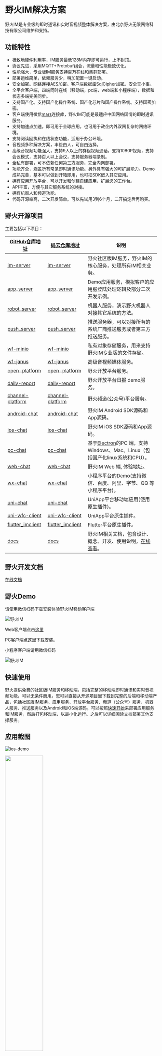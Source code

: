 # 野火IM解决方案
野火IM是专业级的即时通讯和实时音视频整体解决方案，由北京野火无限网络科技有限公司维护和支持。

## 功能特性
* 极致地硬件利用率，IM服务最低128M内存即可运行，上不封顶。
* 协议先进，采用MQTT+Protobuf组合，流量和性能极致优化。
* 性能强大，专业版IM服务支持百万在线和集群部署。
* 部署运维简单，依赖服务少，稍加配置一键启动。
* 安全加密。网络连接AES加密。客户端数据库SqlCipher加密。安全无小事。
* 全平台客户端，四端同时在线（移动端，pc端，web端和小程序端），数据和状态多端完美同步。
* 支持国产化。支持国产化操作系统、国产化芯片和国产操作系统。支持国密加密。
* 客户端使用微信[mars](https://github.com/tencent/mars)连接库，野火IM可能是最适应中国网络国情的即时通讯服务。
* 支持加速点加速，即可用于全球应用，也可用于政企内外双网复杂的网络环境。
* 支持阅读回执和在线状态功能，适用于办公环境。
* 音视频多种解决方案，丰俭由人，可自由选择。
* 高级音视频功能强大，支持9人以上的群组视频通话，支持1080P视频，支持会议模式，支持百人以上会议，支持服务器端录制。
* 全私有部署，可不依赖任何第三方服务，完全内网部署。
* 功能齐全，涵盖所有常见即时通讯功能。另外具有强大的可扩展能力。Demo成熟完善，基本可以做到开箱即用，也可把SDK嵌入其它应用。
* 拥有应用开放平台，可以开发和创建自建应用，扩展您的工作台。
* API丰富，方便与其它服务系统的对接。
* 拥有机器人和频道功能。
* 代码开源率高，二次开发简单。可以先试用3到6个月，二开搞定后再购买。

## 野火开源项目
主要包括以下项目：

| [GitHub仓库地址](https://github.com/wildfirechat)      | [码云仓库地址](https://gitee.com/wfchat)        | 说明                                                                                      
| ------------------------------------------------------------ | ----------------------------------------------------- | --------------------------------------------------------------------------
| [im-server](https://github.com/wildfirechat/im-server)       | [im-server](https://gitee.com/wfchat/im-server)          | 野火社区版IM服务，野火IM的核心服务，处理所有IM相关业务。  |
| [app_server](https://github.com/wildfirechat/app_server)     | [app_server](https://gitee.com/wfchat/app_server)     | Demo应用服务，模拟客户的应用服登陆处理逻辑及部分二次开发示例。 |
| [robot_server](https://github.com/wildfirechat/robot_server) | [robot_server](https://gitee.com/wfchat/robot_server) | 机器人服务，演示野火机器人对接其它系统的方法。 |
| [push_server](https://github.com/wildfirechat/push_server)   | [push_server](https://gitee.com/wfchat/push_server)   | 推送服务器，可以对接所有的系统厂商推送服务或者第三方推送服务。 |
| [wf-minio](https://github.com/wildfirechat/WF-minio)   | [wf-minio](https://gitee.com/wfchat/WF-minio)   | 私有对象存储服务，用来支持野火IM专业版的文件存储。 |
| [wf-janus](https://github.com/wildfirechat/wf-janus  )   | [wf-janus](https://gitee.com/wfchat/wf-janus  )   | 高级音视频媒体服务。 |
| [open-platform](https://github.com/wildfirechat/open-platform)   | [open-platform](https://gitee.com/wfchat/open-platform)   | 野火开放平台服务。  |
| [daily-report](https://github.com/wildfirechat/daily-report)   | [daily-report](https://github.com/wildfirechat/daily-report)   | 野火开放平台日报 demo服务。 |
| [channel-platform](https://github.com/wildfirechat/channel-platform)   | [channel-platform](https://gitee.com/wfchat/channel-platform)   | 野火频道(公众号)平台服务。  |
| [android-chat](https://github.com/wildfirechat/android-chat) | [android-chat](https://gitee.com/wfchat/android-chat) | 野火IM Android SDK源码和App源码。 |
| [ios-chat](https://github.com/wildfirechat/ios-chat)         | [ios-chat](https://gitee.com/wfchat/ios-chat)         | 野火IM iOS SDK源码和App源码。|
| [pc-chat](https://github.com/wildfirechat/vue-pc-chat)       | [pc-chat](https://gitee.com/wfchat/vue-pc-chat)       | 基于[Electron](https://electronjs.org/)的PC 端，支持Windows、Mac、Linux（包括国产化linux系统和CPU）。   |
| [web-chat](https://github.com/wildfirechat/vue-chat)         | [web-chat](https://gitee.com/wfchat/vue-chat)         | 野火IM Web 端, [体验地址](https://web.wildfirechat.cn)。  |
| [wx-chat](https://github.com/wildfirechat/wx-chat)           | [wx-chat](https://gitee.com/wfchat/wx-chat)           | 小程序平台的Demo(支持微信、百度、阿里、字节、QQ 等小程序平台)。  |
| [uni-chat](https://github.com/wildfirechat/uni-chat)           | [uni-chat](https://gitee.com/wfchat/uni-chat)           | UniApp平台移动端应用(使用原生插件)。   |
| [uni-wfc-client](https://github.com/wildfirechat/uni-wfc-client)           | [uni-wfc-client](https://gitee.com/wfchat/uni-wfc-client)           | UniApp平台原生插件。   |
| [flutter_imclient](https://github.com/wildfirechat/flutter_imclient)           | [flutter_imclient](https://gitee.com/wfchat/flutter_imclient)           | Flutter平台原生插件。   |
| [docs](https://github.com/wildfirechat/docs)                 | [docs](https://gitee.com/wfchat/docs)                 | 野火IM相关文档，包含设计、概念、开发、使用说明，[在线查看](https://docs.wildfirechat.cn/)。 |

## 野火开发文档
[在线文档](https://docs.wildfirechat.cn/)

## 野火Demo
请使用微信扫码下载安装体验野火IM移动客户端

![野火IM](http://static.wildfirechat.cn/download_qrcode.png)

Web客户端点击[这里](https://web.wildfirechat.cn)

PC客户端点[这里](https://github.com/wildfirechat/vue-pc-chat/releases)下载安装。

小程序客户端请用微信扫码

![野火IM](http://static.wildfirechat.net/wx.jpg)

## 快速使用
野火提供免费的社区版IM服务和移动端，包括完整的移动端即时通讯和实时音视频功能，可以无条件商用。您可以直接从开源项目里下载到完整的后端和移动端产品，包括社区版IM服务、应用服务、开放平台服务、频道（公众号）服务、机器人服务、推送服务以及Android和iOS端源码。可以按照[快速开始](https://docs.wildfirechat.cn/quick_start/)来部署应用服务和IM服务，然后打包移动端，以最小化运行。之后可以详细阅读文档部署其他支撑服务。

## 应用截图
![ios-demo](http://static.wildfirechat.cn/ios-demo.gif)

<img src="http://static.wildfirechat.cn/ios-message-view.png" width = 50% height = 50% />

<img src="http://static.wildfirechat.cn/ios-contact-view.png" width = 50% height = 50% />

<img src="http://static.wildfirechat.cn/ios-discover-view.png" width = 50% height = 50% />

<img src="http://static.wildfirechat.cn/ios-settings-view.png" width = 50% height = 50% />

<img src="http://static.wildfirechat.cn/ios-messagelist-view.png" width = 50% height = 50% />

<img src="http://static.wildfirechat.cn/ios-chat-setting-view.png" width = 50% height = 50% />

<img src="http://static.wildfirechat.cn/ios-takephoto-view.png" width = 50% height = 50% />

<img src="http://static.wildfirechat.cn/ios-record-voice-view.png" width = 50% height = 50% />

<img src="http://static.wildfirechat.cn/ios-location-view.png" width = 50% height = 50% />

<img src="http://static.wildfirechat.cn/ios-voip-view.png" width = 50% height = 50% />


## 编译
在安装JDK1.8以上及maven的前提下，在命令行中执行```mvn clean package```，生成的目标文件在```./distribution/target/distribution-xxxx-bundle-tar.tar.gz```
> 由于使用了一个git的maven插件，如果本地没有git信息就会编译出错，请使用```git clone```的方法下载代码，或者下载压缩包解压后在根目录创建```.git```的空目录。建议用```git clone```的方式下载代码。

## 配置
解压```distribution-xxxx-bundle-tar.tar.gz```，修改解压出来的```config```目录下的```wildfirechat.conf```。修改如下部分：
1. 修改```server.ip```为您的服务器的公网IP，或者域名。如果用域名需要做好域名解析。
2. 可以阅读配置文件注释和文档，对其它配置项进行调整。

## 运行
在程序目录运行如下命令：
```
./bin/wildfirechat.sh
```

## 验证
1. 在浏览器中输入地址 ```http://${ip}/api/version```可以看到返回一个json文件。
2. 部署[应用服务](应用服务)，配置和编译[Android客户端](https://github.com/wildfirechat/android-chat)和[iOS客户端](https://github.com/wildfirechat/ios-chat)进行验证。详情可参考[快速开始](https://docs.wildfirechat.cn/quick_start/)。

## 升级说明
1. 从0.42 版本增加了群成员数限制，默认为2000。如果您从之前的版本升级到这个版本或以后，需要注意到群成员数的限制。升级之后超出限制的群不受影响，但不能继续加人，如果您想修改默认值，可以在升级版本之后，修改t_setting表，把默认的大小改为您期望的人数。另外修改t_group表，把已经存在的群组max_member_count改成您期望的，然后重启。
2. 0.46和0.47版本升级到0.48及以后版本时，可能会提示flyway migrate 38错误，请执行 [修复脚本](https://github.com/wildfirechat/server/blob/wildfirechat/flyway_repaire_migrate_38.sql) 进行修复。0.46和0.47版本之外的版本不会出现此问题。
3. 从0.54之前版本升级到0.54及以后版本时，会提示flyway migrate错误。因为0.54版本删除了sql脚本中默认敏感词的内容，flyway checksum失败。请执行```update flyway_schema_history set checksum = 0 where script = 'V17__add_default_sensitive_word.sql';```来修复。
4. 从0.59之前的版本升级到之后的版本执行数据库升级时间比较长，请耐心等待提示运行成功，避免中途中断。


## 联系我们

商务合作请使用如下邮箱和微信联系：

邮箱: support@wildfirechat.cn  微信1：wfchat 微信2：wildfirechat

## 问题交流

1. 如果大家发现bug，请在GitHub提issue；如果有需求也请给我们提issue。
2. 其他问题，请到[野火IM论坛](http://bbs.wildfirechat.cn/)进行交流学习
3. 关注我们的公众号。我们有新版本发布或者有重大更新会通过公众号通知大家，另外我们也会不定期的发布一些关于野火IM的技术介绍。

<img src="http://static.wildfirechat.cn/wx_wfc_qrcode.jpg" width = 50% height = 50% />

> 我们有研发工程师轮流值班处理issue和论坛，一般简单问题几个小时就会回复一遍，疑难Bug的修改和新需求的开发我们也会尽快解决。

## 特别感谢
1. [moquette](https://github.com/moquette-io/moquette) 本项目是基于此项目二次开发而来，处理MQTT相关业务。
2. [loServer](https://github.com/looly/loServer) 本项目使用loServer处理HTTP相关业务。

*** 对他们表示诚挚的感谢🙏 ***

## License

1. Under the Creative Commons Attribution-NoDerivs 3.0 Unported license. See the [LICENSE](https://github.com/wildfirechat/server/blob/wildfirechat/LICENSE) file for details.
